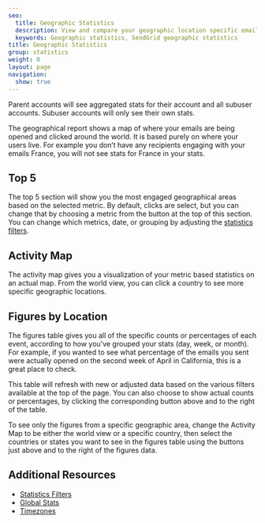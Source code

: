 ```yaml
---
seo:
  title: Geographic Statistics
  description: View and compare your geographic location specific email statistics.
  keywords: Geographic statistics, SendGrid geographic statistics
title: Geographic Statistics
group: statistics
weight: 0
layout: page
navigation:
  show: true
---
```


<call-out>

Parent accounts will see aggregated stats for their account and all subuser accounts. Subuser accounts will only see their own stats.

</call-out>

The geographical report shows a map of where your emails are being opened and clicked around the world. It is based purely on where your users live. For example you don’t have any recipients engaging with your emails France, you will not see stats for France in your stats.

## 	Top 5
 	
The top 5 section will show you the most engaged geographical areas based on the selected metric. By default, clicks are select, but you can change that by choosing a metric from the button at the top of this section. You can change which metrics, date, or grouping by adjusting the [statistics filters]({{root_url}}/help-support/analytics-and-reporting/stats-overview/#-Statistics-Filters).

## 	Activity Map
 	
The activity map gives you a visualization of your metric based statistics on an actual map. From the world view, you can click a country to see more specific geographic locations.

## 	Figures by Location
 	
The figures table gives you all of the specific counts or percentages of each event, according to how you’ve grouped your stats (day, week, or month). For example, if you wanted to see what percentage of the emails you sent were actually opened on the second week of April in California, this is a great place to check.

This table will refresh with new or adjusted data based on the various filters available at the top of the page. You can also choose to show actual counts or percentages, by clicking the corresponding button above and to the right of the table.

To see only the figures from a specific geographic area, change the Activity Map to be either the world view or a specific country, then select the countries or states you want to see in the figures table using the buttons just above and to the right of the figures data.

## 	Additional Resources
 	
- [Statistics Filters]({{root_url}}/help-support/analytics-and-reporting/stats-overview/#-Statistics-Filters)
- [Global Stats]({{root_url}}/API_Reference/Web_API_v3/Stats/global/)
- [Timezones]({{root_url}}/glossary/timezone/)
